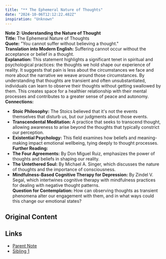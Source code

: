 ```yaml
---
title: "** The Ephemeral Nature of Thoughts"
date: "2024-10-06T12:12:22.482Z"
inspiration: "Unknown"
---
```


  
**Note 2: Understanding the Nature of Thought**  
**Title:** The Ephemeral Nature of Thoughts  
**Quote:** "You cannot suffer without believing a thought."  
**Translation into Modern English:** Suffering cannot occur without the acceptance or belief in a thought.  
**Explanation:** This statement highlights a significant tenet in spiritual and psychological practices: the thoughts we hold shape our experience of reality. It suggests that pain is less about the circumstances we face and more about the narrative we weave around those circumstances. By understanding that thoughts are transient and often unsubstantiated, individuals can learn to observe their thoughts without getting swallowed by them. This creates space for a healthier relationship with their mental processes and contributes to a greater sense of peace and autonomy.  
**Connections:**  
- **Stoic Philosophy:** The Stoics believed that it's not the events themselves that disturb us, but our judgments about those events.  
- **Transcendental Meditation:** A practice that seeks to transcend thought, allowing awareness to arise beyond the thoughts that typically constrict our perception.  
- **Existential Psychology:** This field examines how beliefs and meaning-making impact emotional wellbeing, tying deeply to thought processes.  
**Further Reading:**  
- **The Four Agreements:** By Don Miguel Ruiz, emphasizes the power of thoughts and beliefs in shaping our reality.  
- **The Untethered Soul:** By Michael A. Singer, which discusses the nature of thoughts and the importance of consciousness.  
- **Mindfulness-Based Cognitive Therapy for Depression:** By Zindel V. Segal, which intertwines cognitive therapy with mindfulness practices for dealing with negative thought patterns.  
**Question for Contemplation:** How can observing thoughts as transient phenomena alter our engagement with them, and in what ways could this change our emotional states?

## Original Content



## Links

- [Parent Note](/parent-note.md)
- [Sibling 1](/zettel1.md)
